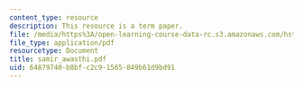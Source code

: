 ```yaml
---
content_type: resource
description: This resource is a term paper.
file: /media/https%3A/open-learning-course-data-rc.s3.amazonaws.com/hst-525j-tumor-pathophysiology-and-transport-phenomena-fall-2005/64879740b8bfc2c91565849b61d9bd91_samir_awasthi.pdf
file_type: application/pdf
resourcetype: Document
title: samir_awasthi.pdf
uid: 64879740-b8bf-c2c9-1565-849b61d9bd91
---
```

